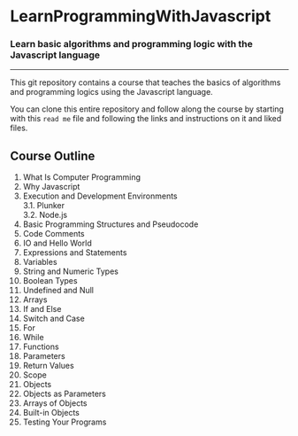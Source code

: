 # LearnProgrammingWithJavascript
### Learn basic algorithms and programming logic with the Javascript language
---
This git repository contains a course that teaches the basics of algorithms and programming logics using the Javascript language.

You can clone this entire repository and follow along the course by starting with this `read me` file and following the links and instructions on it and liked files.
## Course Outline
1. What Is Computer Programming [](https://www.khanacademy.org/computing/computer-programming/programming/intro-to-programming/v/programming-intro)
2. Why Javascript [](https://app.pluralsight.com/library/courses/javascript-getting-started/table-of-contents)
3. Execution and Development Environments [](https://app.pluralsight.com/library/courses/learning-programming-javascript/table-of-contents)  
   3.1. Plunker [](https://app.pluralsight.com/library/courses/javascript-getting-started/table-of-contents)  
   3.2. Node.js [](https://app.pluralsight.com/library/courses/learning-programming-javascript/table-of-contents)
4. Basic Programming Structures and Pseudocode [](https://courses.edx.org/courses/course-v1:HarvardX+CS50+X/course/)
5. Code Comments [](https://app.pluralsight.com/library/courses/learning-programming-javascript/table-of-contents)
6. IO and Hello World [](https://www.hackerrank.com/challenges/30-hello-world/tutorial)
7. Expressions and Statements [](https://app.pluralsight.com/library/courses/javascript-programming-basics/table-of-contents)
8. Variables [](https://app.pluralsight.com/library/courses/javascript-getting-started/table-of-contents)
9. String and Numeric Types [](https://app.pluralsight.com/library/courses/javascript-getting-started/table-of-contents)
10. Boolean Types [](https://app.pluralsight.com/library/courses/javascript-getting-started/table-of-contents)
11. Undefined and Null [](https://app.pluralsight.com/library/courses/javascript-getting-started/table-of-contents)
12. Arrays [](https://app.pluralsight.com/library/courses/javascript-getting-started/table-of-contents)
13. If and Else [](https://app.pluralsight.com/library/courses/javascript-getting-started/table-of-contents)
14. Switch and Case [](https://app.pluralsight.com/library/courses/javascript-getting-started/table-of-contents)
15. For [](https://app.pluralsight.com/library/courses/javascript-getting-started/table-of-contents)
16. While [](https://app.pluralsight.com/library/courses/javascript-getting-started/table-of-contents)
17. Functions [](https://app.pluralsight.com/library/courses/javascript-getting-started/table-of-contents)
18. Parameters [](https://app.pluralsight.com/library/courses/javascript-getting-started/table-of-contents)
19. Return Values [](https://app.pluralsight.com/library/courses/javascript-getting-started/table-of-contents)
20. Scope [](https://app.pluralsight.com/library/courses/javascript-getting-started/table-of-contents)
21. Objects [](https://app.pluralsight.com/library/courses/javascript-getting-started/table-of-contents)
22. Objects as Parameters [](https://app.pluralsight.com/library/courses/javascript-getting-started/table-of-contents)
23. Arrays of Objects [](https://app.pluralsight.com/library/courses/javascript-getting-started/table-of-contents)
24. Built-in Objects [](https://app.pluralsight.com/library/courses/javascript-getting-started/table-of-contents)
25. Testing Your Programs [](https://app.pluralsight.com/library/courses/learning-programming-javascript/table-of-contents)
